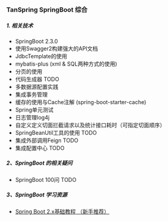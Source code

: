 ### TanSpring SpringBoot 综合


##### 1. 相关技术
 
- SpringBoot 2.3.0
- 使用Swagger2构建强大的API文档
- JdbcTemplate的使用
- mybatis-plus (xml & SQL两种方式的使用)
- 分页的使用
- 代码生成器 TODO
- 多数据源配置实践
- 集成事务管理
- 缓存的使用与Cache注解 (spring-boot-starter-cache)
- Spring单元测试
- 日志管理log4j
- 自定义定义切面拦截请求以及统计接口耗时（可指定切面顺序）
- SpringBeanUtil工具的使用 TODO
- 集成外部调用Feign TODO
- 集成配置中心 TODO





##### 2、SpringBoot 的相关疑问
- SpringBoot 100问 TODO




##### 3、SpringBoot 学习资源

 - [Spring Boot 2.x基础教程 （新手推荐）](http://blog.didispace.com/spring-boot-learning-2x/)

